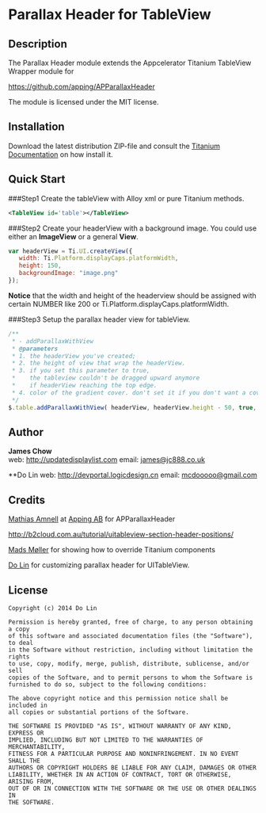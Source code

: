 # Parallax Header for TableView

## Description

The Parallax Header module extends the Appcelerator Titanium TableView
Wrapper module for 

https://github.com/apping/APParallaxHeader

The module is licensed under the MIT license.

## Installation

Download the latest distribution ZIP-file and consult the [Titanium Documentation](http://docs.appcelerator.com/titanium/latest/#!/guide/Using_a_Module) on how install it.

## Quick Start

###Step1
Create the tableView with Alloy xml or pure Titanium methods.

```xml
<TableView id='table'></TableView>
```

###Step2
Create your headerView with a background image. You could use either an **ImageView** or a general **View**.

```javascript
var headerView = Ti.UI.createView({
   width: Ti.Platform.displayCaps.platformWidth,
   height: 150,
   backgroundImage: "image.png"
});
```
**Notice** that the width and height of the headerview should be assigned with certain NUMBER like 200 or Ti.Platform.displayCaps.platformWidth.

###Step3
Setup the parallax header view for tableView.

```javascript
/**
 * - addParallaxWithView
 * @parameters
 * 1. the headerView you've created;
 * 2. the height of view that wrap the headerView.
 * 3. if you set this parameter to true, 
 *    the tableview couldn't be dragged upward anymore 
 *    if headerView reaching the top edge.
 * 4. color of the gradient cover. don't set it if you don't want a cover.  
 */
$.table.addParallaxWithView( headerView, headerView.height - 50, true, "#4A4A4A" );
```

## Author

**James Chow**  
web: http://updatedisplaylist.com
email:  james@jc888.co.uk

**Do Lin
web: http://devportal.logicdesign.cn
email: mcdooooo@gmail.com

## Credits
[Mathias Amnell](http://twitter.com/amnell) at [Apping AB](http://apping.se) for APParallaxHeader

http://b2cloud.com.au/tutorial/uitableview-section-header-positions/

[Mads Møller](http://www.napp.dk) for showing how to override Titanium components

[Do Lin](http://twitter.com/do109) for customizing parallax header for UITableView.

## License

    Copyright (c) 2014 Do Lin

    Permission is hereby granted, free of charge, to any person obtaining a copy
    of this software and associated documentation files (the "Software"), to deal
    in the Software without restriction, including without limitation the rights
    to use, copy, modify, merge, publish, distribute, sublicense, and/or sell
    copies of the Software, and to permit persons to whom the Software is
    furnished to do so, subject to the following conditions:

    The above copyright notice and this permission notice shall be included in
    all copies or substantial portions of the Software.

    THE SOFTWARE IS PROVIDED "AS IS", WITHOUT WARRANTY OF ANY KIND, EXPRESS OR
    IMPLIED, INCLUDING BUT NOT LIMITED TO THE WARRANTIES OF MERCHANTABILITY,
    FITNESS FOR A PARTICULAR PURPOSE AND NONINFRINGEMENT. IN NO EVENT SHALL THE
    AUTHORS OR COPYRIGHT HOLDERS BE LIABLE FOR ANY CLAIM, DAMAGES OR OTHER
    LIABILITY, WHETHER IN AN ACTION OF CONTRACT, TORT OR OTHERWISE, ARISING FROM,
    OUT OF OR IN CONNECTION WITH THE SOFTWARE OR THE USE OR OTHER DEALINGS IN
    THE SOFTWARE.

